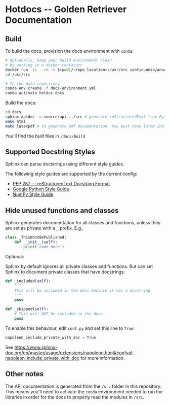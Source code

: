 # Hotdocs -- Golden Retriever Documentation

## Build

To build the docs, provision the docs environment with `conda`:

```bash
# Optionally, keep your build environment clean
# by working in a docker container
docker run -ti --rm -v $(pwd)/<repo_location>:/usr/src continuumio/anaconda3 bash
cd /usr/src

# In the main repository
conda env create -f docs-environment.yml
conda activate hotdoc-docs
```

Build the docs:

```bash
cd docs
sphinx-apidoc -o source/api ../src # generate reStructuredText from Python source directory
make html
make latexpdf # to generate pdf documentation. You must have laTeX installed.
```

You'll find the built files in `/docs/build`

## Supported Docstring Styles

Sphinx can parse docstrings using different style guides.

The following style guides are supported by the current config:

- [PEP 287 — reStructuredText Docstring Format](https://www.python.org/dev/peps/pep-0287/)
- [Google Python Style Guide](https://google.github.io/styleguide/pyguide.html)
- [NumPy Style Guide](https://github.com/numpy/numpy/blob/master/doc/HOWTO_DOCUMENT.rst.txt)

## Hide unused functions and classes

Sphinx generates documentation for all classes and functions,
unless they are set as private with a `_` prefix. E.g.,

```python
class _ThisWontBePublished:
    def __init__(self):
        print('code here')
```

Optional:

Sphinx by default ignores all private classes and functions.
But can set Sphinx to document private classes that have docstrings:

```python
def _included(self):
    """
    This will be included in the docs because it has a docstring
    """
    pass

def _skipped(self):
    # This will NOT be included in the docs
    pass
```

To enable this behaviour, edit `conf.py` and set this line to `True`:

```python
napoleon_include_private_with_doc = True
```

See https://www.sphinx-doc.org/en/master/usage/extensions/napoleon.html#confval-napoleon_include_private_with_doc
for more information.

## Other notes

The API documentation is generated from the `/src` folder
in this repository. This means you'll need to activate
the `conda` environment needed to run the libraries
in order for the docs to properly read the modules in
`/src`.

